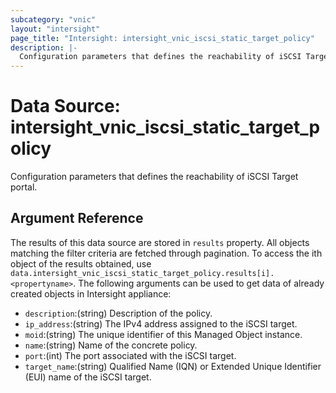 ```yaml
---
subcategory: "vnic"
layout: "intersight"
page_title: "Intersight: intersight_vnic_iscsi_static_target_policy"
description: |-
  Configuration parameters that defines the reachability of iSCSI Target portal.
---
```


# Data Source: intersight_vnic_iscsi_static_target_policy
Configuration parameters that defines the reachability of iSCSI Target portal.
## Argument Reference
The results of this data source are stored in `results` property.
All objects matching the filter criteria are fetched through pagination.
To access the ith object of the results obtained, use `data.intersight_vnic_iscsi_static_target_policy.results[i].<propertyname>`.
The following arguments can be used to get data of already created objects in Intersight appliance:
* `description`:(string) Description of the policy. 
* `ip_address`:(string) The IPv4 address assigned to the iSCSI target. 
* `moid`:(string) The unique identifier of this Managed Object instance. 
* `name`:(string) Name of the concrete policy. 
* `port`:(int) The port associated with the iSCSI target. 
* `target_name`:(string) Qualified Name (IQN) or Extended Unique Identifier (EUI) name of the iSCSI target. 
 